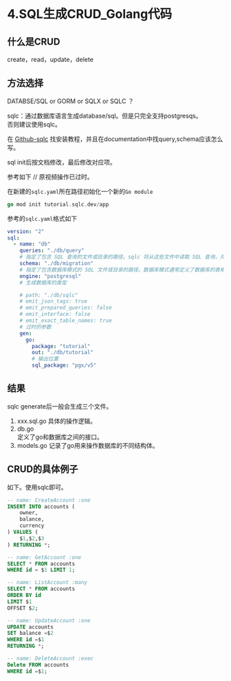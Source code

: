 # 4.SQL生成CRUD_Golang代码

## 什么是CRUD 
create，read，update，delete 

## 方法选择  
DATABSE/SQL or GORM or SQLX or SQLC ？  

sqlc：通过数据库语言生成database/sql。但是只完全支持postgresqs。  
否则建议使用sqlc。  

在 [Github-sqlc](https://github.com/sqlc-dev/sqlc) 找安装教程，并且在documentation中找query,schema应该怎么写。

sql init后按文档修改，最后修改对应项。

参考如下
// 原视频操作已过时。

在新建的`sqlc.yaml`所在路径初始化一个新的`Go module` 
```go
go mod init tutorial.sqlc.dev/app
```
参考的`sqlc.yaml`格式如下

```yaml
version: "2"
sql:
  - name: "db"
    queries: "./db/query"   
    # 指定了包含 SQL 查询的文件或目录的路径。sqlc 将从这些文件中读取 SQL 查询，并生成对应的 Go 函数。
    schema: "./db/migration"
    # 指定了包含数据库模式的 SQL 文件或目录的路径。数据库模式通常定义了数据库的表格、视图、索引等结构。sqlc 将使用这些模式信息来生成对应的 Go 类型。
    engine: "postgresql"
    # 生成数据库的类型 

    # path: "./db/sqlc"
    # emit_json_tags: true
    # emit_prepared_queries: false
    # emit_interface: false
    # emit_exact_table_names: true
    # 过时的参数
    gen:
      go:
        package: "tutorial"
        out: "./db/tutorial"
        # 输出位置
        sql_package: "pgx/v5"
```  

## 结果  
sqlc generate后一般会生成三个文件。  
1. xxx.sql.go
  具体的操作逻辑。
2. db.go  
  定义了go和数据库之间的接口。
3. models.go
  记录了go用来操作数据库的不同结构体。 

## CRUD的具体例子 

如下。使用sqlc即可。

```sql
-- name: CreateAccount :one
INSERT INTO accounts (
    owner,
    balance,
    currency
) VALUES (
    $1,$2,$3
) RETURNING *;

-- name: GetAccount :one
SELECT * FROM accounts
WHERE id = $1 LIMIT 1;

-- name: ListAccount :many
SELECT * FROM accounts
ORDER BY id
LIMIT $1 
OFFSET $2; 

-- name: UpdateAccount :one
UPDATE accounts
SET balance =$2
WHERE id =$1
RETURNING *;

-- name: DeleteAccount :exec
Delete FROM accounts
WHERE id =$1;
```